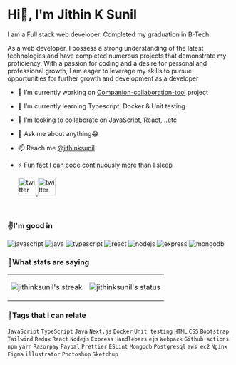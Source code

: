 
<h1>Hi👋, I'm Jithin K Sunil </h1>

I am a Full stack web developer. Completed my graduation in B-Tech.

As a web developer, I possess a strong understanding of the latest technologies and have completed numerous projects that demonstrate my proficiency. With a passion for coding and a desire for personal and professional growth, I am eager to leverage my skills to pursue opportunities for further growth and development as a developer

- 🔭 I’m currently working on [Companion-collaboration-tool](https://github.com/jithinksunil/Companion-PM-Sollution-FrontEnd.git) project
- 🌱 I’m currently learning Typescript, Docker & Unit testing
- 👯 I’m looking to collaborate on JavaScript, React, ..etc
- 💬 Ask me about anything😂
- 📫 Reach me [@jithinksunil](mailto:jithinksunil1996@gmail.com)
- ⚡ Fun fact I can code continuously more than I sleep


  <a href="https://www.linkedin.com/in/jithinksunil/">
    <picture>
      <source  width="40" media="(prefers-color-scheme: dark)" srcset="https://user-images.githubusercontent.com/64640025/209478596-ca5d3735-84ff-41c1-adda-0636638484e9.png">
      <img  width="40" alt="twitter" src="https://user-images.githubusercontent.com/64640025/209478603-cdf603dc-7583-452e-b658-576b5e0ca504.png">
    </picture>

  </a>
  <a href="mailto:jithinksunil1996@gmail.com">
    <picture>
      <source width="40" media="(prefers-color-scheme: dark)" srcset="https://user-images.githubusercontent.com/64640025/209478606-af257735-4813-47c1-ac02-d6aedfa4f779.png">
      <img alt="twitter" width="40" src="https://user-images.githubusercontent.com/64640025/209478608-011b55f7-40cd-43a5-8053-ae193a1badf3.png">
    </picture>
  </a>

<br>
<h3>✌️I'm good in</h3>

![javascript](https://img.shields.io/badge/JavaScript-323330?style=for-the-badge&logo=javascript&logoColor=F7DF1E) ![java](https://img.shields.io/badge/java-%23ED8B00.svg?style=for-the-badge&logo=java&logoColor=white) ![typescript](https://img.shields.io/badge/TypeScript-007ACC?style=for-the-badge&logo=typescript&logoColor=white)
![react](https://img.shields.io/badge/React-20232A?style=for-the-badge&logo=react&logoColor=61DAFB) ![nodejs](https://img.shields.io/badge/Node.js-339933?style=for-the-badge&logo=nodedotjs&logoColor=white) ![express](https://img.shields.io/badge/Express.js-000000?style=for-the-badge&logo=express&logoColor=white) ![mongodb](https://img.shields.io/badge/MongoDB-4EA94B?style=for-the-badge&logo=mongodb&logoColor=white)

<h3>🤞What stats are saying</h3>
<table>
<tr>
  <td>
    <p align='center'>
      <img alt="jithinksunil's streak" src='https://github-readme-streak-stats.herokuapp.com/?user=jithinksunil&hide_border=true&background=00000000&stroke=777777&sideNums=4488FF&currStreakNum=4488FF&ring=45CEA2&fire=4488FF&currStreakLabel=68C2F5&sideLabels=68C2F5&dates=54AF9C'>
    </p>
    
  </td>
  <td>
    <p align='center'>
      <img alt="jithinksunil's status" src="https://github-readme-stats.vercel.app/api/top-langs?username=jithinksunil&langs_count=8&theme=tokyonight&bg_color=00000000&hide_border=true&">
    </p>
  </td>
 </tr>
</table>

<h3>🔗Tags that I can relate</h3>

`JavaScript` `TypeScript` `Java` `Next.js` `Docker` `Unit testing` `HTML` `CSS` `Bootstrap` `Tailwind` `Redux` `React` `Nodejs` `Express` `Handlebars` `ejs` `Webpack` `Github actions` `npm` `yarn` `Razorpay` `Paypal` `Prettier` `ESLint` `Mongodb` `Postgresql` `aws ec2` `Nginx` `Figma` `illustrator` `Photoshop` `Sketchup`
